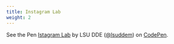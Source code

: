 ```yaml
---
title: Instagram Lab
weight: 2
---
```

<p data-height="600" data-theme-id="33744" data-slug-hash="rNJrYJB" data-default-tab="js" data-user="lsuddem" data-embed-version="2" data-pen-title="Intstagram Project" data-editable="true" class="codepen">See the Pen <a href="https://codepen.io/lsuddem/pen/rNJrYJB">Istagram Lab</a> by LSU DDE (<a href="https://codepen.io/lsuddem">@lsuddem</a>) on <a href="https://codepen.io">CodePen</a>.</p>
<script async src="https://static.codepen.io/assets/embed/ei.js"></script>
